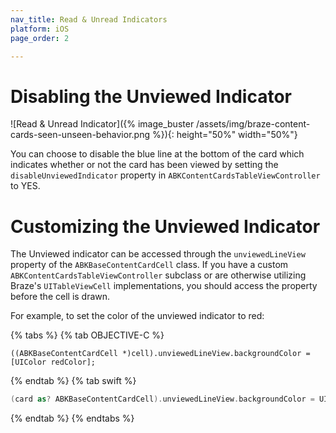 ```yaml
---
nav_title: Read & Unread Indicators
platform: iOS
page_order: 2

---
```


# Disabling the Unviewed Indicator

 ![Read & Unread Indicator]({% image_buster /assets/img/braze-content-cards-seen-unseen-behavior.png %}){: height="50%" width="50%"}

You can choose to disable the blue line at the bottom of the card which indicates whether or not the card has been viewed by setting the `disableUnviewedIndicator` property in `ABKContentCardsTableViewController` to YES.

# Customizing the Unviewed Indicator

The Unviewed indicator can be accessed through the `unviewedLineView` property of the `ABKBaseContentCardCell` class. If you have a custom `ABKContentCardsTableViewController` subclass or are otherwise utilizing Braze's `UITableViewCell` implementations, you should access the property before the cell is drawn.

For example, to set the color of the unviewed indicator to red:

{% tabs %}
{% tab OBJECTIVE-C %}

```objc
((ABKBaseContentCardCell *)cell).unviewedLineView.backgroundColor = [UIColor redColor];
```

{% endtab %}
{% tab swift %}

```swift
(card as? ABKBaseContentCardCell).unviewedLineView.backgroundColor = UIColor.red
```

{% endtab %}
{% endtabs %}
